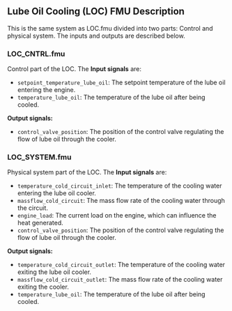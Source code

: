## Lube Oil Cooling (LOC) FMU Description
This is the same system as LOC.fmu divided into two parts: Control and physical system. The inputs and outputs are described below.

### LOC_CNTRL.fmu
Control part of the LOC. The **Input signals** are: 
- `setpoint_temperature_lube_oil`: The setpoint temperature of the lube oil entering the engine.
- `temperature_lube_oil`: The temperature of the lube oil after being cooled.

**Output signals:**
- `control_valve_position`: The position of the control valve regulating the flow of lube oil through the cooler.

### LOC_SYSTEM.fmu
Physical system part of the LOC. The **Input signals** are: 
- `temperature_cold_circuit_inlet`: The temperature of the cooling water entering the lube oil cooler.
- `massflow_cold_circuit`: The mass flow rate of the cooling water through the circuit.
- `engine_load`: The current load on the engine, which can influence the heat generated.
- `control_valve_position`: The position of the control valve regulating the flow of lube oil through the cooler.

**Output signals:**
- `temperature_cold_circuit_outlet`: The temperature of the cooling water exiting the lube oil cooler.
- `massflow_cold_circuit_outlet`: The mass flow rate of the cooling water exiting the cooler.
- `temperature_lube_oil`: The temperature of the lube oil after being cooled.


